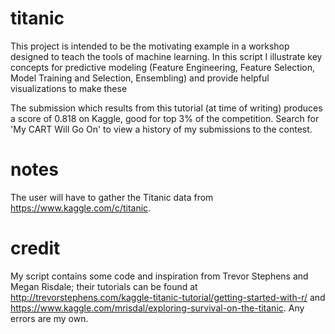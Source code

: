 # titanic
This project is intended to be the motivating example in a workshop designed to teach the tools of machine learning. In this script I illustrate key concepts for predictive modeling (Feature Engineering, Feature Selection, Model Training and Selection, Ensembling) and provide helpful visualizations to make these 

The submission which results from this tutorial (at time of writing) produces a score of 0.818 on Kaggle, good for top 3% of the competition. Search for 'My CART Will Go On' to view a history of my submissions to the contest. 

# notes
The user will have to gather the Titanic data from https://www.kaggle.com/c/titanic.

# credit
My script contains some code and inspiration from Trevor Stephens and Megan Risdale; their tutorials can be found at http://trevorstephens.com/kaggle-titanic-tutorial/getting-started-with-r/ and https://www.kaggle.com/mrisdal/exploring-survival-on-the-titanic. Any errors are my own. 
